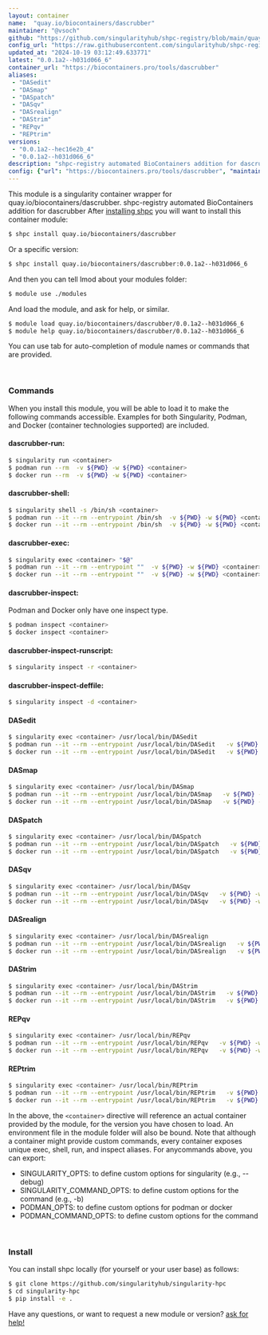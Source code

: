 ```yaml
---
layout: container
name:  "quay.io/biocontainers/dascrubber"
maintainer: "@vsoch"
github: "https://github.com/singularityhub/shpc-registry/blob/main/quay.io/biocontainers/dascrubber/container.yaml"
config_url: "https://raw.githubusercontent.com/singularityhub/shpc-registry/main/quay.io/biocontainers/dascrubber/container.yaml"
updated_at: "2024-10-19 03:12:49.633771"
latest: "0.0.1a2--h031d066_6"
container_url: "https://biocontainers.pro/tools/dascrubber"
aliases:
 - "DASedit"
 - "DASmap"
 - "DASpatch"
 - "DASqv"
 - "DASrealign"
 - "DAStrim"
 - "REPqv"
 - "REPtrim"
versions:
 - "0.0.1a2--hec16e2b_4"
 - "0.0.1a2--h031d066_6"
description: "shpc-registry automated BioContainers addition for dascrubber"
config: {"url": "https://biocontainers.pro/tools/dascrubber", "maintainer": "@vsoch", "description": "shpc-registry automated BioContainers addition for dascrubber", "latest": {"0.0.1a2--h031d066_6": "sha256:1fe21483ca046f64c068e148ba03fe40b67999f08899f79c5b36eaff8125eabd"}, "tags": {"0.0.1a2--hec16e2b_4": "sha256:be3064ed631087420ce88b26912ae3906e48081e81941a6f0ecf566428c888e9", "0.0.1a2--h031d066_6": "sha256:1fe21483ca046f64c068e148ba03fe40b67999f08899f79c5b36eaff8125eabd"}, "docker": "quay.io/biocontainers/dascrubber", "aliases": {"DASedit": "/usr/local/bin/DASedit", "DASmap": "/usr/local/bin/DASmap", "DASpatch": "/usr/local/bin/DASpatch", "DASqv": "/usr/local/bin/DASqv", "DASrealign": "/usr/local/bin/DASrealign", "DAStrim": "/usr/local/bin/DAStrim", "REPqv": "/usr/local/bin/REPqv", "REPtrim": "/usr/local/bin/REPtrim"}}
---
```


This module is a singularity container wrapper for quay.io/biocontainers/dascrubber.
shpc-registry automated BioContainers addition for dascrubber
After [installing shpc](#install) you will want to install this container module:


```bash
$ shpc install quay.io/biocontainers/dascrubber
```

Or a specific version:

```bash
$ shpc install quay.io/biocontainers/dascrubber:0.0.1a2--h031d066_6
```

And then you can tell lmod about your modules folder:

```bash
$ module use ./modules
```

And load the module, and ask for help, or similar.

```bash
$ module load quay.io/biocontainers/dascrubber/0.0.1a2--h031d066_6
$ module help quay.io/biocontainers/dascrubber/0.0.1a2--h031d066_6
```

You can use tab for auto-completion of module names or commands that are provided.

<br>

### Commands

When you install this module, you will be able to load it to make the following commands accessible.
Examples for both Singularity, Podman, and Docker (container technologies supported) are included.

#### dascrubber-run:

```bash
$ singularity run <container>
$ podman run --rm  -v ${PWD} -w ${PWD} <container>
$ docker run --rm  -v ${PWD} -w ${PWD} <container>
```

#### dascrubber-shell:

```bash
$ singularity shell -s /bin/sh <container>
$ podman run --it --rm --entrypoint /bin/sh  -v ${PWD} -w ${PWD} <container>
$ docker run --it --rm --entrypoint /bin/sh  -v ${PWD} -w ${PWD} <container>
```

#### dascrubber-exec:

```bash
$ singularity exec <container> "$@"
$ podman run --it --rm --entrypoint ""  -v ${PWD} -w ${PWD} <container> "$@"
$ docker run --it --rm --entrypoint ""  -v ${PWD} -w ${PWD} <container> "$@"
```

#### dascrubber-inspect:

Podman and Docker only have one inspect type.

```bash
$ podman inspect <container>
$ docker inspect <container>
```

#### dascrubber-inspect-runscript:

```bash
$ singularity inspect -r <container>
```

#### dascrubber-inspect-deffile:

```bash
$ singularity inspect -d <container>
```


#### DASedit

```bash
$ singularity exec <container> /usr/local/bin/DASedit
$ podman run --it --rm --entrypoint /usr/local/bin/DASedit   -v ${PWD} -w ${PWD} <container> -c " $@"
$ docker run --it --rm --entrypoint /usr/local/bin/DASedit   -v ${PWD} -w ${PWD} <container> -c " $@"
```


#### DASmap

```bash
$ singularity exec <container> /usr/local/bin/DASmap
$ podman run --it --rm --entrypoint /usr/local/bin/DASmap   -v ${PWD} -w ${PWD} <container> -c " $@"
$ docker run --it --rm --entrypoint /usr/local/bin/DASmap   -v ${PWD} -w ${PWD} <container> -c " $@"
```


#### DASpatch

```bash
$ singularity exec <container> /usr/local/bin/DASpatch
$ podman run --it --rm --entrypoint /usr/local/bin/DASpatch   -v ${PWD} -w ${PWD} <container> -c " $@"
$ docker run --it --rm --entrypoint /usr/local/bin/DASpatch   -v ${PWD} -w ${PWD} <container> -c " $@"
```


#### DASqv

```bash
$ singularity exec <container> /usr/local/bin/DASqv
$ podman run --it --rm --entrypoint /usr/local/bin/DASqv   -v ${PWD} -w ${PWD} <container> -c " $@"
$ docker run --it --rm --entrypoint /usr/local/bin/DASqv   -v ${PWD} -w ${PWD} <container> -c " $@"
```


#### DASrealign

```bash
$ singularity exec <container> /usr/local/bin/DASrealign
$ podman run --it --rm --entrypoint /usr/local/bin/DASrealign   -v ${PWD} -w ${PWD} <container> -c " $@"
$ docker run --it --rm --entrypoint /usr/local/bin/DASrealign   -v ${PWD} -w ${PWD} <container> -c " $@"
```


#### DAStrim

```bash
$ singularity exec <container> /usr/local/bin/DAStrim
$ podman run --it --rm --entrypoint /usr/local/bin/DAStrim   -v ${PWD} -w ${PWD} <container> -c " $@"
$ docker run --it --rm --entrypoint /usr/local/bin/DAStrim   -v ${PWD} -w ${PWD} <container> -c " $@"
```


#### REPqv

```bash
$ singularity exec <container> /usr/local/bin/REPqv
$ podman run --it --rm --entrypoint /usr/local/bin/REPqv   -v ${PWD} -w ${PWD} <container> -c " $@"
$ docker run --it --rm --entrypoint /usr/local/bin/REPqv   -v ${PWD} -w ${PWD} <container> -c " $@"
```


#### REPtrim

```bash
$ singularity exec <container> /usr/local/bin/REPtrim
$ podman run --it --rm --entrypoint /usr/local/bin/REPtrim   -v ${PWD} -w ${PWD} <container> -c " $@"
$ docker run --it --rm --entrypoint /usr/local/bin/REPtrim   -v ${PWD} -w ${PWD} <container> -c " $@"
```



In the above, the `<container>` directive will reference an actual container provided
by the module, for the version you have chosen to load. An environment file in the
module folder will also be bound. Note that although a container
might provide custom commands, every container exposes unique exec, shell, run, and
inspect aliases. For anycommands above, you can export:

 - SINGULARITY_OPTS: to define custom options for singularity (e.g., --debug)
 - SINGULARITY_COMMAND_OPTS: to define custom options for the command (e.g., -b)
 - PODMAN_OPTS: to define custom options for podman or docker
 - PODMAN_COMMAND_OPTS: to define custom options for the command

<br>

### Install

You can install shpc locally (for yourself or your user base) as follows:

```bash
$ git clone https://github.com/singularityhub/singularity-hpc
$ cd singularity-hpc
$ pip install -e .
```

Have any questions, or want to request a new module or version? [ask for help!](https://github.com/singularityhub/singularity-hpc/issues)